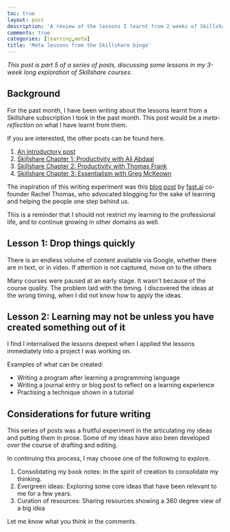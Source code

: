 ```yaml
---
toc: true
layout: post
description: 'A review of the lessons I learnt from 2 weeks of Skillshare'
comments: true
categories: [learning,meta]
title: 'Meta lessons from the Skillshare binge'
---
```


*This post is part 5 of a series of posts, discussing some lessons in my 3-week long exploration of Skillshare courses.*

## Background

For the past month, I have been writing about the lessons learnt from a Skillshare subscription I took in the past month. This post would be a *meta-reflection* on what I have learnt from them.

If you are interested, the other posts can be found here.
1. [An introductory post](https://christophertkl.github.io/blog.skylight/learning/leisure/skillshare/2021/06/13/skillshare0.html)
2. [Skillshare Chapter 1: Productivity with Ali Abdaal](https://christophertkl.github.io/blog.skylight/learning/productivity/skillshare/2021/06/16/skillshare1.html)
3. [Skillshare Chapter 2: Productivity with Thomas Frank](https://christophertkl.github.io/blog.skylight/creativity/productivity/skillshare/2021/06/20/skillshare2.html)
4. [Skillshare Chapter 3: Essentialism with Greg McKeown](https://christophertkl.github.io/blog.skylight/productivity/decision-making/skillshare/2021/06/23/skillshare3.html)

The inspiration of this writing experiment was this [blog post](https://medium.com/@racheltho/why-you-yes-you-should-blog-7d2544ac1045) by [fast.ai](http://fast.ai) co-founder Rachel Thomas, who advocated blogging for the sake of learning and helping the people one step behind us.

This is a reminder that I should not restrict my learning to the professional life, and to continue growing in other domains as well.

## Lesson 1: Drop things quickly

There is an endless volume of content available via Google, whether there are in text, or in video. If attention is not captured, move on to the others

Many courses were paused at an early stage. It wasn't because of the course quality. The problem laid with the timing. I discovered the ideas at the wrong timing, when I did not know how to apply the ideas.

## Lesson 2: Learning may not be unless you have created something out of it

I find I internalised the lessons deepest when I applied the lessons immediately into a project I was working on.

Examples of what can be created:

- Writing a program after learning a programming language
- Writing a journal entry or blog post to reflect on a learning experience
- Practising a technique shown in a tutorial

## Considerations for future writing

This series of posts was a fruitful experiment in the articulating my ideas and putting them in prose. Some of my ideas have also been developed over the course of drafting and editing.

In continuing this process, I may choose one of the following to explore.

1. Consolidating my book notes: In the spirit of creation to consolidate my thinking.
2. Evergreen ideas: Exploring some core ideas that have been relevant to me for a few years.
3. Curation of resources: Sharing resources showing a 360 degree view of a big idea

Let me know what you think in the comments.
